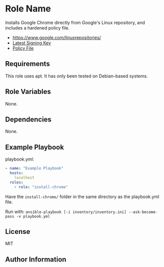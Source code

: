 Role Name
=========

Installs Google Chrome directly from Google's Linux repository, and includes a hardened policy file.

- https://www.google.com/linuxrepositories/
- [Latest Signing Key](https://keyserver.ubuntu.com/pks/lookup?search=EB4C1BFD4F042F6DDDCCEC917721F63BD38B4796&fingerprint=on&op=index)
- [Policy File](https://github.com/straysheep-dev/linux-configs/tree/main/web-browsers/chromium)

Requirements
------------

This role uses apt. It has only been tested on Debian-based systems.

Role Variables
--------------

None.

Dependencies
------------

None.

Example Playbook
----------------

playbook.yml:

```yml
- name: "Example Playbook"
  hosts:
    localhost
  roles:
    - role: "install-chrome"
```

Have the `install-chrome/` folder in the same directory as the playbook.yml file.

Run with: `ansible-playbook [-i inventory/inventory.ini] --ask-become-pass -v playbook.yml`

License
-------

MIT

Author Information
------------------
